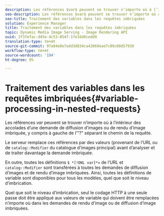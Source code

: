 ```yaml
---
description: Les références $var$ peuvent se trouver n’importe où à l’intérieur des accolades d’une demande de diffusion d’images ou de rendu d’image imbriquée, y compris à gauche de l’"?" séparant le chemin de la requête.
seo-description: Les références $var$ peuvent se trouver n’importe où à l’intérieur des accolades d’une demande de diffusion d’images ou de rendu d’image imbriquée, y compris à gauche de l’"?" séparant le chemin de la requête.
seo-title: Traitement des variables dans les requêtes imbriquées
solution: Experience Manager
title: Traitement des variables dans les requêtes imbriquées
topic: Dynamic Media Image Serving - Image Rendering API
uuid: 2f3fefac-d45e-4c53-854f-1fe16d0cedd9
translation-type: tm+mt
source-git-commit: 97a84e8e7edd3d834ca42069eae7c09c00d57938
workflow-type: tm+mt
source-wordcount: '194'
ht-degree: 0%

---
```



# Traitement des variables dans les requêtes imbriquées{#variable-processing-in-nested-requests}

Les références $var$ peuvent se trouver n’importe où à l’intérieur des accolades d’une demande de diffusion d’images ou de rendu d’image imbriquée, y compris à gauche de l’&quot;?&quot; séparant le chemin de la requête.

Le serveur remplace ces références par des valeurs (provenant de l’URL ou de `catalog::Modifier` du catalogue d’images principal) avant d’analyser et de traiter davantage la demande imbriquée.

En outre, toutes les définitions `$ *[!DNL var]*=` de l’URL et `catalog::Modifier` sont transférées à toutes les demandes de diffusion d’images et de rendu d’image imbriquées. Ainsi, toutes les définitions de variable sont disponibles pour tous les modèles, quel que soit le niveau d’imbrication.

Quel que soit le niveau d’imbrication, seul le codage HTTP à une seule passe doit être appliqué aux valeurs de variable qui doivent être remplacées n’importe où dans les demandes de rendu d’image ou de diffusion d’image imbriquées.
